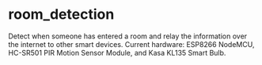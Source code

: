# room_detection
Detect when someone has entered a room and relay the information over the internet to other smart devices. Current hardware: ESP8266 NodeMCU, HC-SR501 PIR Motion Sensor Module, and Kasa KL135 Smart Bulb.
